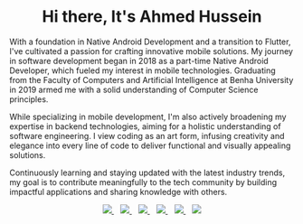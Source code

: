 <h1 align='center'>Hi there, It's Ahmed Hussein</h1>

<p align='start'>With a foundation in Native Android Development and a transition to Flutter, I've cultivated a passion for crafting innovative mobile solutions. My journey in software development began in 2018 as a part-time Native Android Developer, which fueled my interest in mobile technologies. Graduating from the Faculty of Computers and Artificial Intelligence at Benha University in 2019 armed me with a solid understanding of Computer Science principles.

While specializing in mobile development, I'm also actively broadening my expertise in backend technologies, aiming for a holistic understanding of software engineering. I view coding as an art form, infusing creativity and elegance into every line of code to deliver functional and visually appealing solutions.

Continuously learning and staying updated with the latest industry trends, my goal is to contribute meaningfully to the tech community by building impactful applications and sharing knowledge with others.
</p>


<p align='center'>
<a href="mailto:ahmeddhus@gmail.com">
  <img src="https://img.shields.io/badge/email me-%23D14836.svg?&style=for-the-badge&logo=gmail&logoColor=white" />
</a>&nbsp;&nbsp;
<a href="https://twitter.com/ahmeddhus">
  <img src="https://img.shields.io/badge/twitter-%231DA1F2.svg?&style=for-the-badge&logo=twitter&logoColor=white" />
</a>&nbsp;&nbsp;
<a href="https://www.linkedin.com/in/ahmeddhus/">
  <img src="https://img.shields.io/badge/linkedin-%230077B5.svg?&style=for-the-badge&logo=linkedin&logoColor=white" />
</a>&nbsp;&nbsp;
  <a href="https://stackoverflow.com/users/6694858/ahmed-hussein">
  <img src="https://img.shields.io/badge/stackoverflow-%23D14836.svg?&color=white&style=for-the-badge&logo=stackoverflow" />
</a>&nbsp;&nbsp;
  <a href="https://medium.com/@ahmeddhus">
  <img src="https://img.shields.io/badge/medium-%23D14836.svg?&color=black&style=for-the-badge&logo=medium&logoColor=white" />
</a>&nbsp;&nbsp;
  <a href="https://www.youtube.com/@groovex7470">
  <img src="https://img.shields.io/badge/youtube-%23D14836.svg?&style=for-the-badge&logo=youtube&logoColor=white" />
</p>
